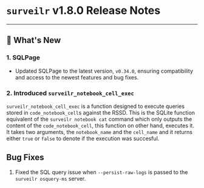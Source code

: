 # `surveilr` v1.8.0 Release Notes

---

## 🚀 What's New

### **1. SQLPage**
- Updated SQLPage to the latest version, `v0.34.0`, ensuring compatibility and access to the newest features and bug fixes.

### 2. Introduced `surveilr_notebook_cell_exec`
`surveilr_notebook_cell_exec` is a function designed to execute queries stored in `code_notebook_cell`s against the RSSD. This is the SQLite function equivalent of the `surveilr notebook cat` command which only outputs the content of the `code_notebook_cell`, this function on other hand, executes it. It takes two arguments, the `notebook_name` and the `cell_name` and it returns either `true` or `false` to denote if the execution was succesful.

## Bug Fixes
1. Fixed the SQL query issue when `--persist-raw-logs` is passed to the `surveilr osquery-ms` server.

